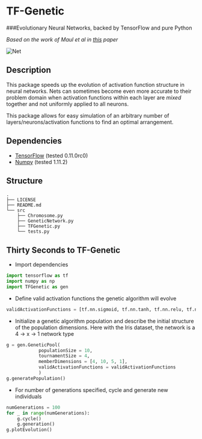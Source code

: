 # TF-Genetic
###Evolutionary Neural Networks, backed by TensorFlow and pure Python

_Based on the work of Maul et al in [this](http://www.scs-europe.net/dlib/2014/ecms14papers/is_ECMS2014_0035.pdf) paper_

![Net](https://www.codeproject.com/KB/AI/477689/jmsl-7.png)

## Description

This package speeds up the evolution of activation function structure in neural networks.  Nets can sometimes become even more accurate to their problem domain when activation functions within each layer are _mixed_ together and not uniformly applied to all neurons.  

This package allows for easy simulation of an arbitrary number of layers/neurons/activation functions to find an optimal arrangement. 

## Dependencies

- [TensorFlow](https://www.tensorflow.org/versions/r0.11/get_started/index.html) (tested 0.11.0rc0)
- [Numpy](https://docs.scipy.org/doc/numpy-dev/user/quickstart.html) (tested 1.11.2)


## Structure

```
.
├── LICENSE
├── README.md
└── src
    ├── Chromosome.py
    ├── GeneticNetwork.py
    ├── TFGenetic.py
    └── tests.py
```

## Thirty Seconds to TF-Genetic


- Import dependencies
```python
import tensorflow as tf
import numpy as np
import TFGenetic as gen
```

- Define valid activation functions the genetic algorithm will evolve
```python
validActivationFunctions = [tf.nn.sigmoid, tf.nn.tanh, tf.nn.relu, tf.nn.softsign]
```

- Initialize a genetic algorithm population and describe the initial structure of the population dimensions.  Here with the Iris dataset, the network is a 4 -> x -> 1 network type
```python	
g = gen.GeneticPool(
 			populationSize = 10, 
			tournamentSize = 4,
			memberDimensions = [4, 10, 5, 1], 
			validActivationFunctions = validActivationFunctions
			)
g.generatePopulation()
```

- For number of generations specified, cycle and generate new individuals
```python
numGenerations = 100
for _ in range(numGenerations):
	g.cycle()
	g.generation()
g.plotEvolution()
```
